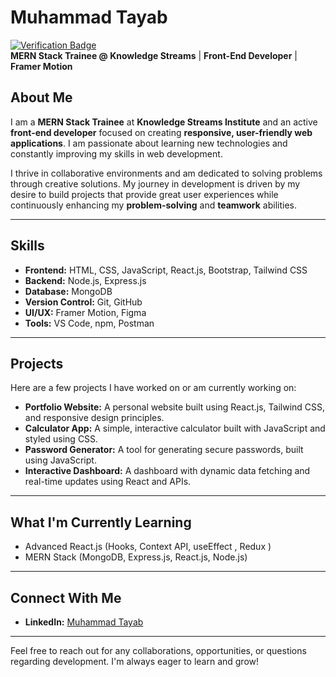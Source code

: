 # Muhammad Tayab

[![Verification Badge](https://img.shields.io/badge/verified-yes-green)](https://www.linkedin.com/in/muhammad-tayab)  
**MERN Stack Trainee @ Knowledge Streams** | **Front-End Developer** | **Framer Motion**

## About Me

I am a **MERN Stack Trainee** at **Knowledge Streams Institute** and an active **front-end developer** focused on creating **responsive, user-friendly web applications**. I am passionate about learning new technologies and constantly improving my skills in web development.

I thrive in collaborative environments and am dedicated to solving problems through creative solutions. My journey in development is driven by my desire to build projects that provide great user experiences while continuously enhancing my **problem-solving** and **teamwork** abilities.

---

## Skills

- **Frontend:** HTML, CSS, JavaScript, React.js, Bootstrap, Tailwind CSS
- **Backend:** Node.js, Express.js
- **Database:** MongoDB
- **Version Control:** Git, GitHub
- **UI/UX:** Framer Motion, Figma
- **Tools:** VS Code, npm, Postman

---

## Projects

Here are a few projects I have worked on or am currently working on:

- **Portfolio Website:** A personal website built using React.js, Tailwind CSS, and responsive design principles.
- **Calculator App:** A simple, interactive calculator built with JavaScript and styled using CSS.
- **Password Generator:** A tool for generating secure passwords, built using JavaScript.
- **Interactive Dashboard:** A dashboard with dynamic data fetching and real-time updates using React and APIs.

---

## What I'm Currently Learning

- Advanced React.js (Hooks, Context API, useEffect , Redux )
- MERN Stack (MongoDB, Express.js, React.js, Node.js)


---

## Connect With Me

- **LinkedIn:** [Muhammad Tayab](https://www.linkedin.com/in/muhammad-tayab](https://www.linkedin.com/in/m-tayab/))

---

Feel free to reach out for any collaborations, opportunities, or questions regarding development. I'm always eager to learn and grow!
